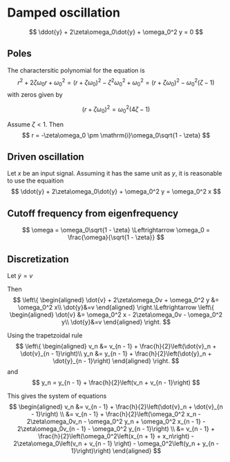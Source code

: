 # Damped oscillation

$$
\ddot{y} + 2\zeta\omega_0\dot{y} + \omega_0^2 y = 0
$$


## Poles
The charactersitic polynomial for the equation is
$$
r^2 + 2\zeta\omega_0r + \omega_0^2 = \left(r + \zeta\omega_0\right)^2 - \zeta^2\omega_0^2 + \omega_0^2 = \left(r + \zeta\omega_0\right)^2 - \omega_0^2\left(\zeta - 1\right)
$$
with zeros given by

$$
\left(r + \zeta\omega_0\right)^2 = \omega_0^2\left(4\zeta - 1\right)
$$

Assume $\zeta < 1$. Then
$$
r = -\zeta\omega_0 \pm \mathrm{i}\omega_0\sqrt{1 - \zeta}
$$

## Driven oscillation
Let $x$ be an input signal. Assuming it has the same unit as $y$, it is reasonable to use the equaition
$$
\ddot{y} + 2\zeta\omega_0\dot{y} + \omega_0^2 y = \omega_0^2 x
$$

## Cutoff frequency from eigenfrequency
$$
\omega = \omega_0\sqrt{1 - \zeta} \Leftrightarrow \omega_0 = \frac{\omega}{\sqrt{1 - \zeta}}
$$

## Discretization
Let $\dot{y} = v$

Then
$$
\left\{
\begin{aligned}
\dot{v} + 2\zeta\omega_0v + \omega_0^2 y &= \omega_0^2 x\\
 \dot{y}&=v
\end{aligned}
\right.\Leftrightarrow
\left\{
\begin{aligned}
\dot{v} &= \omega_0^2 x  -  2\zeta\omega_0v - \omega_0^2 y\\
 \dot{y}&=v
\end{aligned}
\right.
$$

Using the trapetzoidal rule
$$
\left\{
\begin{aligned}
v_n &= v_{n - 1} + \frac{h}{2}\left(\dot{v}_n + \dot{v}_{n - 1}\right)\\
y_n &= y_{n - 1} + \frac{h}{2}\left(\dot{y}_n + \dot{y}_{n - 1}\right)
\end{aligned}
\right.
$$ and
$$
y_n = y_{n - 1} + \frac{h}{2}\left(v_n + v_{n - 1}\right)
$$

This gives the system of equations
$$
\begin{aligned}
v_n &= v_{n - 1} + \frac{h}{2}\left(\dot{v}_n + \dot{v}_{n - 1}\right) \\
 &= v_{n - 1} + \frac{h}{2}\left(\omega_0^2 x_n  -  2\zeta\omega_0v_n - \omega_0^2 y_n + \omega_0^2 x_{n - 1}  -  2\zeta\omega_0v_{n - 1} - \omega_0^2 y_{n - 1}\right) \\
 &= v_{n - 1} + \frac{h}{2}\left(\omega_0^2\left(x_{n + 1} + x_n\right) - 2\zeta\omega_0\left(v_n + v_{n - 1} \right) - \omega_0^2\left(y_n +  y_{n - 1}\right)\right)
\end{aligned}
$$

